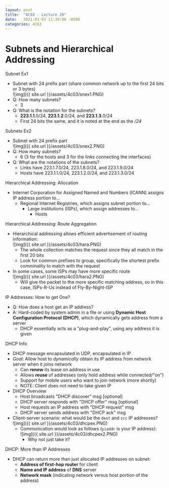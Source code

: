 ```yaml
---
layout: post
title:  "4C03 - Lecture 20"
date:   2021-03-03 11:30:00 -0500
categories: 4C03
---
```


Subnets and Hierarchical Addressing
===

Subnet Ex1
- Subnet with 24 prefix part (share common network up to the first 24 bits or 3 bytes)  
    ![img]({{ site.url }}/assets/4c03/snex1.PNG)
- Q: How many subnets? 
    - 3
- Q: What is the notation for the subnets?
    - **223.1.1**.0/24, **223.1.2**.0/24, and **223.1.3**.0/24
    - First 24 bits the same, and it is noted at the end as the */24*

Subnets Ex2
- Subnet with 24 prefix part  
    ![img]({{ site.url }}/assets/4c03/snex2.PNG)
- Q: How many subnets?
    - 6 (3 for the hosts and 3 for the links connecting the interfaces)
- Q: What are the notations of the subnets?
    - Links have 223.1.7.0/24, 223.1.8.0/24, and 223.1.9.0/24
    - Hosts have 223.1.1.0/24, 223.1.2.0/24, and 223.1.3.0/24

Hierarchical Addressing: Allocation
- Internet Corporation for Assigned Named and Numbers (ICANN) assigns IP address portion to...
    - Regional Internet Registries, which assigns subnet portion to...
        - Large institutions (ISPs), which assign addresses to...
            - Hosts

Hierarchical Addressing: Route Aggregation
- Hierarchical addressing allows efficient advertisement of routing information:  
    ![img]({{ site.url }}/assets/4c03/hara.PNG)
    - The whole collection matches the request since they all match in the first 20 bits
    - Look for common prefixes to group, specifically the shortest prefix comminality to match with the request
- In some cases, some ISPs may have more specific route  
    ![img]({{ site.url }}/assets/4c03/hara2.PNG)
    - Will give the packet to the more specific matching address, so in this case, ISPs-R-Us instead of Fly-By-Night-ISP

IP Addresses: How to get One?
- Q: How does a host get an IP address?
- A: Hard-coded by system admin in a file or using **Dynamic Host Configuration Protocol (DHCP)**, which dynamically gets address from a server
    - DHCP essentially acts as a "plug-and-play", using any address it is given

DHCP Info
- DHCP message encapsulated in UDP, encapsulated in IP
- *Goal*: Allow host to *dynamically* obtain its IP address from network server when it joins network
    - Can **renew** its lease on address in use
    - Allows **reuse** of addresses (only hold address while connected/"on")
    - Support for mobile users who want to join network (more shortly)
    - NOTE: Client does not need to take given IP
- DHCP Overview
    - Host broadcasts "DHCP discover" msg [optional]
    - DHCP server responds with "DHCP offer" msg [optional]
    - Host requests an IP address with "DHCP request" msg
    - DHCP server sends address with "DHCP ack" msg
- Client-server scenario: what would be the `dest` and `src` IP addresses?  
    ![img]({{ site.url }}/assets/4c03/dhcpex.PNG)
    - Communication would look as follows (`yiaddr` is your IP address):  
        ![img]({{ site.url }}/assets/4c03/dhcpex2.PNG)
        - Why not just take it?

DHCP: More than IP Addresses
- DHCP can return more than just allocated IP addresses on subnet:
    - **Address of first-hop router** for client
    - **Name and IP address** of **DNS** server
    - **Network mask** (indicating network versus host portion of the address)


